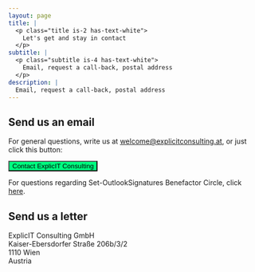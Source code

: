 ```yaml
---
layout: page
title: |
  <p class="title is-2 has-text-white">
    Let's get and stay in contact
  </p>
subtitle: |
  <p class="subtitle is-4 has-text-white">
    Email, request a call-back, postal address
  </p>
description: |
  Email, request a call-back, postal address
---
```


<div style="min-height: 100vh;">
  <h2>Send us an email</h2>
  <p>For general questions, write us at <a href="mailto:welcome@explicitconsulting.at">welcome@explicitconsulting.at</a>, or just click this button:</p>
  
  <p><a href="mailto:welcome@explicitconsulting.at"><button class="button mtrcs-external-link is-link is-normal is-hover has-text-black has-text-weight-bold" style="background-color: springgreen">Contact ExplicIT Consulting</button></a></p>

  <p>For questions regarding Set-OutlookSignatures Benefactor Circle, click <a href="/open-source/set-outlooksignatures">here</a>.</p>

  <h2>Send us a letter</h2>
  <p>ExplicIT Consulting GmbH<br>Kaiser-Ebersdorfer Straße 206b/3/2<br>1110 Wien<br>Austria</p>
</div>
